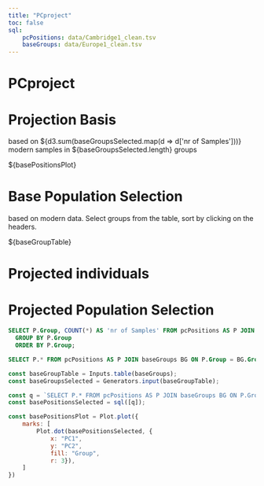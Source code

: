 ```yaml
---
title: "PCproject"
toc: false
sql:
    pcPositions: data/Cambridge1_clean.tsv
    baseGroups: data/Europe1_clean.tsv
---
```


# PCproject

<div class="grid grid-cols-2">
    <div class="card">
        <h1>Projection Basis</h1>
        <p>based on ${d3.sum(baseGroupsSelected.map(d => d['nr of Samples']))} modern samples in ${baseGroupsSelected.length} groups</p>
        ${basePositionsPlot}
    </div>
    <div class="card">
        <h1>Base Population Selection</h1>
        <p>based on modern data. Select groups from the table, sort by clicking on the headers.</p>${baseGroupTable}
    </div>
</div>
<div class="grid grid-cols-2">
    <div class="card">
        <h1>Projected individuals</h1>
    </div>
    <div class="card">
        <h1>Projected Population Selection</h1>
    </div>
</div>


```sql id="baseGroups"
SELECT P.Group, COUNT(*) AS 'nr of Samples' FROM pcPositions AS P JOIN baseGroups BG ON P.Group = BG.Group
  GROUP BY P.Group
  ORDER BY P.Group;
```

```sql id="basePositionsAll"
SELECT P.* FROM pcPositions AS P JOIN baseGroups BG ON P.Group = BG.Group;
```

```js
const baseGroupTable = Inputs.table(baseGroups);
const baseGroupsSelected = Generators.input(baseGroupTable);
```

```js
const q = `SELECT P.* FROM pcPositions AS P JOIN baseGroups BG ON P.Group = BG.Group WHERE P.Group IN (${baseGroupsSelected.map(d => d.Group)})`;
const basePositionsSelected = sql([q]);
```

```js
const basePositionsPlot = Plot.plot({
    marks: [
        Plot.dot(basePositionsSelected, {
            x: "PC1",
            y: "PC2",
            fill: "Group",
            r: 3}),
    ]
})
```
